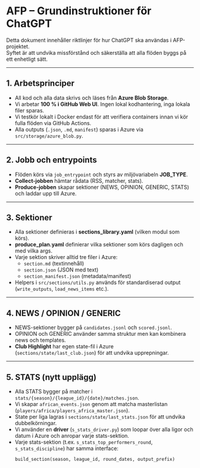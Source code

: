 # AFP – Grundinstruktioner för ChatGPT

Detta dokument innehåller riktlinjer för hur ChatGPT ska användas i AFP-projektet.  
Syftet är att undvika missförstånd och säkerställa att alla flöden byggs på ett enhetligt sätt.

---

## 1. Arbetsprinciper
- All kod och alla data skrivs och läses från **Azure Blob Storage**.
- Vi arbetar **100 % i GitHub Web UI**. Ingen lokal kodhantering, inga lokala filer sparas.
- Vi testkör lokalt i Docker endast för att verifiera containers innan vi kör fulla flöden via GitHub Actions.
- Alla outputs (`.json`, `.md`, `manifest`) sparas i Azure via `src/storage/azure_blob.py`.

---

## 2. Jobb och entrypoints
- Flöden körs via `job_entrypoint` och styrs av miljövariabeln **JOB_TYPE**.
- **Collect-jobben** hämtar rådata (RSS, matcher, stats).
- **Produce-jobben** skapar sektioner (NEWS, OPINION, GENERIC, STATS) och laddar upp till Azure.

---

## 3. Sektioner
- Alla sektioner definieras i **sections_library.yaml** (vilken modul som körs).
- **produce_plan.yaml** definierar vilka sektioner som körs dagligen och med vilka args.
- Varje sektion skriver alltid tre filer i Azure:  
  - `section.md` (textinnehåll)  
  - `section.json` (JSON med text)  
  - `section_manifest.json` (metadata/manifest)  
- Helpers i `src/sections/utils.py` används för standardiserad output (`write_outputs`, `load_news_items` etc.).

---

## 4. NEWS / OPINION / GENERIC
- NEWS-sektioner bygger på `candidates.jsonl` och `scored.jsonl`.
- OPINION och GENERIC använder samma struktur men kan kombinera news och templates.
- **Club Highlight** har egen state-fil i Azure (`sections/state/last_club.json`) för att undvika upprepningar.

---

## 5. STATS (nytt upplägg)
- Alla STATS bygger på matcher i `stats/{season}/{league_id}/{date}/matches.json`.
- Vi skapar `african_events.json` genom att matcha masterlistan (`players/africa/players_africa_master.json`).
- State per liga lagras i `sections/state/last_stats.json` för att undvika dubbelkörningar.
- Vi använder en **driver** (`s_stats_driver.py`) som loopar över alla ligor och datum i Azure och anropar varje stats-sektion.
- Varje stats-sektion (t.ex. `s_stats_top_performers_round`, `s_stats_discipline`) har samma interface:  
  ```python
  build_section(season, league_id, round_dates, output_prefix)
